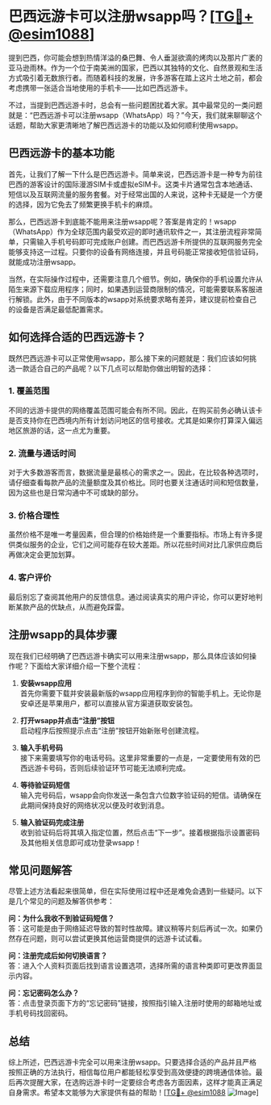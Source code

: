 # 巴西远游卡可以注册wsapp吗？[[TG💪+ @esim1088](https://t.me/s/esim1088)]

提到巴西，你可能会想到热情洋溢的桑巴舞、令人垂涎欲滴的烤肉以及那片广袤的亚马逊雨林。作为一个位于南美洲的国家，巴西以其独特的文化、自然景观和生活方式吸引着无数旅行者。而随着科技的发展，许多游客在踏上这片土地之前，都会考虑携带一张适合当地使用的手机卡——比如巴西远游卡。

不过，当提到巴西远游卡时，总会有一些问题困扰着大家。其中最常见的一类问题就是：“巴西远游卡可以注册wsapp（WhatsApp）吗？”今天，我们就来聊聊这个话题，帮助大家更清晰地了解巴西远游卡的功能以及如何顺利使用wsapp。

## 巴西远游卡的基本功能

首先，让我们了解一下什么是巴西远游卡。简单来说，巴西远游卡是一种专为前往巴西的游客设计的国际漫游SIM卡或虚拟eSIM卡。这类卡片通常包含本地通话、短信以及互联网流量的服务套餐。对于经常出国的人来说，这种卡无疑是一个方便的选择，因为它免去了频繁更换手机卡的麻烦。

那么，巴西远游卡到底能不能用来注册wsapp呢？答案是肯定的！wsapp（WhatsApp）作为全球范围内最受欢迎的即时通讯软件之一，其注册流程非常简单，只需输入手机号码即可完成账户创建。而巴西远游卡所提供的互联网服务完全能够支持这一过程。只要你的设备有网络连接，并且号码能正常接收短信验证码，就能成功注册wsapp。

当然，在实际操作过程中，还需要注意几个细节。例如，确保你的手机设置允许从陌生来源下载应用程序；同时，如果遇到运营商限制的情况，可能需要联系客服进行解锁。此外，由于不同版本的wsapp对系统要求略有差异，建议提前检查自己的设备是否满足最低配置需求。

## 如何选择合适的巴西远游卡？

既然巴西远游卡可以正常使用wsapp，那么接下来的问题就是：我们应该如何挑选一款适合自己的产品呢？以下几点可以帮助你做出明智的选择：

### 1. **覆盖范围**
   不同的远游卡提供的网络覆盖范围可能会有所不同。因此，在购买前务必确认该卡是否支持你在巴西境内所有计划访问地区的信号接收。尤其是如果你打算深入偏远地区旅游的话，这一点尤为重要。

### 2. **流量与通话时间**
   对于大多数游客而言，数据流量是最核心的需求之一。因此，在比较各种选项时，请仔细查看每款产品的流量额度及其价格比。同时也要关注通话时间和短信数量，因为这些也是日常沟通中不可或缺的部分。

### 3. **价格合理性**
   虽然价格不是唯一考量因素，但合理的价格始终是一个重要指标。市场上有许多提供类似服务的企业，它们之间可能存在较大差距。所以花些时间对比几家供应商后再做决定会更加划算。

### 4. **客户评价**
   最后别忘了查阅其他用户的反馈信息。通过阅读真实的用户评论，你可以更好地判断某款产品的优缺点，从而避免踩雷。

## 注册wsapp的具体步骤

现在我们已经明确了巴西远游卡确实可以用来注册wsapp，那么具体应该如何操作呢？下面给大家详细介绍一下整个流程：

1. **安装wsapp应用**  
   首先你需要下载并安装最新版的wsapp应用程序到你的智能手机上。无论你是安卓还是苹果用户，都可以直接从官方渠道获取安装包。

2. **打开wsapp并点击“注册”按钮**  
   启动程序后按照提示点击“注册”按钮开始新账号创建流程。

3. **输入手机号码**  
   接下来需要填写你的电话号码。这里非常重要的一点是，一定要使用有效的巴西远游卡号码，否则后续验证环节可能无法顺利完成。

4. **等待验证码短信**  
   输入完号码后，wsapp会向你发送一条包含六位数字验证码的短信。请确保在此期间保持良好的网络状况以便及时收到消息。

5. **输入验证码完成注册**  
   收到验证码后将其填入指定位置，然后点击“下一步”。接着根据指示设置密码及其他相关信息即可成功登录wsapp！

## 常见问题解答

尽管上述方法看起来很简单，但在实际使用过程中还是难免会遇到一些疑问。以下是几个常见的问题及解答供参考：

**问：为什么我收不到验证码短信？**  
答：这可能是由于网络延迟导致的暂时性故障。建议稍等片刻后再试一次。如果仍然存在问题，则可以尝试更换其他运营商提供的远游卡试试看。

**问：注册完成后如何切换语言？**  
答：进入个人资料页面后找到语言设置选项，选择所需的语言种类即可更改界面显示内容。

**问：忘记密码怎么办？**  
答：点击登录页面下方的“忘记密码”链接，按照指引输入注册时使用的邮箱地址或手机号码找回密码。

## 总结

综上所述，巴西远游卡完全可以用来注册wsapp。只要选择合适的产品并且严格按照正确的方法执行，相信每位用户都能轻松享受到高效便捷的跨境通信体验。最后再次提醒大家，在选购远游卡时一定要综合考虑各方面因素，这样才能真正满足自身需求。希望本文能够为大家提供有益的帮助！[[TG💪+ @esim1088](https://t.me/s/esim1088) ![Image](https://i.postimg.cc/4NQfJmqS/Snipaste-2025-05-13-00-14-12.png)]